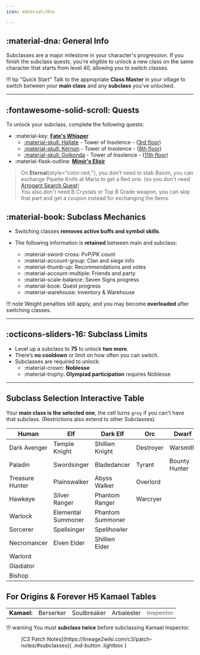 ```yaml
---
icon: material/dna

---
```

<style>

table td.off {
    color: grey;
    text-decoration: line-through;
}

table td {
    cursor: pointer;
}


table td.selected {
    font-size: large;
    font-weight: bold;
}

</style>

## :material-dna: General Info


Subclasses are a major milestone in your character's progression. If you finish the subclass quests,
you're eligible to unlock a new class on the same character that starts from level 40, 
allowing you to switch classes.

!!! tip "Quick Start"
    Talk to the appropriate **Class Master** in your village to switch between your **main class** and any **subclass** you've unlocked.

---

## :fontawesome-solid-scroll: Quests
To unlock your subclass, complete the following quests:

- :material-key: [**Fate's Whisper**](https://lineage2wiki.com/c4/quest/234/fates-whisper/)
    - [:material-skull: Hallate](https://lineage2wiki.com/c4/monster/10220/death-lord-hallate-raid-boss/) - Tower of Insolence - ([3rd floor](https://postimg.cc/ZRLXJ3Vw))
    - [:material-skull: Kernon](https://lineage2wiki.com/c4/monster/10054/kernon-raid-boss/) - Tower of Insolence - ([8th floor](https://postimg.cc/zBN9mpSL))
    - [:material-skull: Golkonda](https://lineage2wiki.com/c4/monster/10126/longhorn-golkonda-raid-boss/) - Tower of Insolence - ([11th floor](https://postimg.cc/d3tp31fw))
- :material-flask-outline: [**Mimir's Elixir**](https://lineage2wiki.com/c4/quest/235/mimirs-elixir/)

> On **Eternal**{style="color:red;"}, you don't need to stab Baium, you can exchange Pipette Knife at Maria to get a Red one. (so you don't need <a href="https://lineage2wiki.org/c4/quest/348/an-arrogant-search/">Arrogant Search Quest</a>) <br> You also don't need B Crystals or Top B Grade weapon, you can skip that part and get a coupon instead for exchanging the items.

## :material-book: Subclass Mechanics

- Switching classes **removes active buffs and symbol skills**.
- The following information is **retained** between main and subclass:

    - :material-sword-cross: PvP/PK count
    - :material-account-group: Clan and siege info
    - :material-thumb-up: Recommendations and votes
    - :material-account-multiple: Friends and party
    - :material-scale-balance: Seven Signs progress
    - :material-book: Quest progress
    - :material-warehouse: Inventory & Warehouse

!!! note 
    Weight penalties still apply, and you may become **overloaded** after switching classes.

---

## :octicons-sliders-16: Subclass Limits

- Level up a subclass to **75** to unlock **two more**.
- There’s **no cooldown** or limit on how often you can switch.
- Subclasses are required to unlock:
    - :material-crown: **Noblesse**
    - :material-trophy: **Olympiad participation** requires Noblesse

---

## Subclass Selection Interactive Table

Your **main class is the selected one**, the cell turns `grey` if you can't have that subclass. (Restrictions also extend to other Subclasses)

| Human           | Elf                | Dark Elf         | Orc       | Dwarf         |
|-----------------|--------------------|------------------|-----------|---------------|
| Dark Avenger    | Temple Knight      | Shillien Knight  | Destroyer | Warsmith      |
| Paladin         | Swordsinger        | Bladedancer      | Tyrant    | Bounty Hunter |
| Treasure Hunter | Plainswalker       | Abyss Walker     | Overlord  |               |
| Hawkeye         | Silver Ranger      | Phantom Ranger   | Warcryer  |               |
| Warlock         | Elemental Summoner | Phantom Summoner |           |               |
| Sorcerer        | Spellsinger        | Spellhowler      |           |               |
| Necromancer     | Elven Elder        | Shillien Elder   |           |               |
| Warlord         |                    |                  |           |               |
| Gladiator       |                    |                  |           |               |
| Bishop          |                    |                  |           |               |

## For Origins & Forever H5 Kamael Tables

<style>
.td-off {
    width: 100%;
}


</style>

<table style="width: 100%;">
    <tbody>
    <tr>
        <td style="font-weight: bold; border-right: .05rem solid var(--md-typeset-table-color);">Kamael:</td>
        <td>Berserker</td>
        <td>Soulbreaker</td>
        <td>Arbalester</td>
        <td class="off" style="cursor: not-allowed;">Inspector</td>
    </tr>
    </tbody>
</table>

!!! warning
    You must **subclass twice** before subclassing Kamael Inspector.

<figure markdown="span">
[C3 Patch Notes](https://lineage2wiki.com/c3/patch-notes/#subclasses){ .md-button .lightbox }
</figure>

<script src="/faq/gameplay/progression/js/subclass.js" defer></script>

